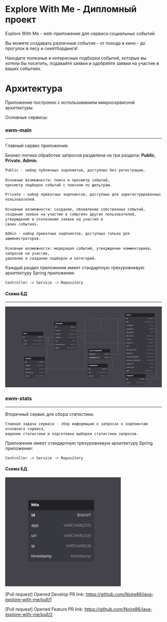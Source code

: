 # Explore With Me - Дипломный проект

Explore With Me - web-приложение для сервиса социальных событий.

Вы можете создавать различные события - от похода в кино - до прогулок в лесу и скейтбординга!

Находите полезные и интересные подборки событий, которые вы хотели бы посетить,
подавайте заявки и одобряйте заявки на участие в ваших событиях.

# Архитектура

Приложение построено с использованием микросервисной архитектуры.

Основные сервисы:

### ewm-main

___

Главный сервис приложения.

Бизнес-логика обработки запросов разделена на три раздела: <b>Public</b>, <b>Private</b>, <b>Admin</b>.

```
Public - набор публичных эндпоинтов, доступных без регистрации. 

Основные возможности: поиск и просмотр событий,
просмотр подборок событий с поиском по фильтрам.
```

```
Private - набор приватных эндпоинтов, доступных для зарегистрированных пользователей.

Основные возможности: создание, обновление собственных событий, 
создание заявок на участие в событиях других пользователей, утверждение и отклонение заявок на участие в 
своих событиях.
```

```
Admin - набор приватных эндпоинтов, доступных только для администраторов. 

Основные возможности: модерация событий, утверждение комментариев, запросов на участие,
удаление и создание подборок и категорий.
```

Каждый раздел приложения имеет стандартную трехуровневую архитектуру Spring приложения:

```
Controller -> Service -> Repository
```

#### Схема БД

____

![img.png](main-db.png)

### ewm-stats

___

Вторичный сервис для сбора статистики.

```
Главная задача сервиса - сбор информации о запросах к эндпоинтам основного сервиса, 
ведение статистики и подготовка выборки статистики запросов.
```

Приложение имеет стандартную трехуровневую архитектуру Spring приложения:

```
Controller -> Service -> Repository
```

#### Схема БД

![img_1.png](stats-db.png)

[Pull request] Opened Develop PR link: https://github.com/Noire86/java-explore-with-me/pull/1

[Pull request] Opened Feature PR link: https://github.com/Noire86/java-explore-with-me/pull/2
